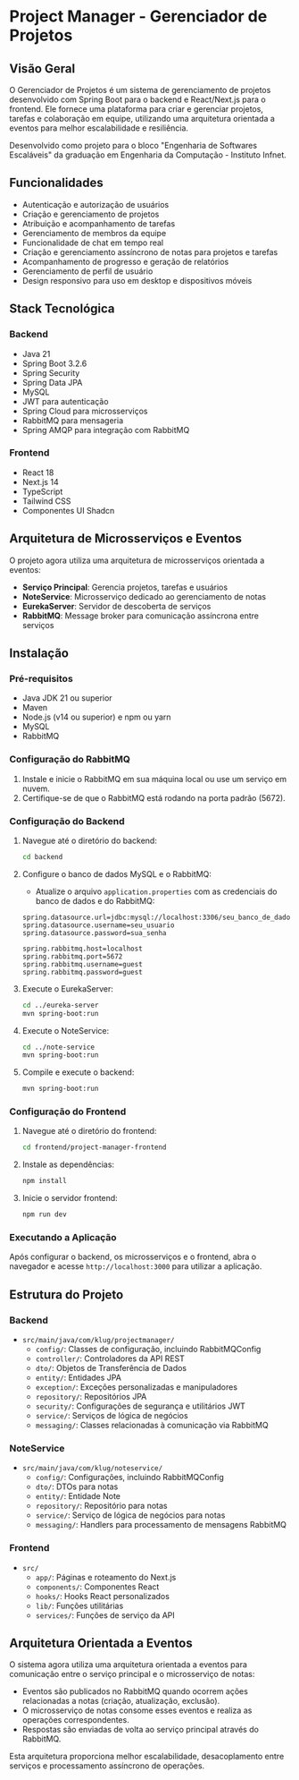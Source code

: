 # Project Manager - Gerenciador de Projetos

## Visão Geral

O Gerenciador de Projetos é um sistema de gerenciamento de projetos desenvolvido com Spring Boot para o backend e React/Next.js para o frontend. Ele fornece uma plataforma para criar e gerenciar projetos, tarefas e colaboração em equipe, utilizando uma arquitetura orientada a eventos para melhor escalabilidade e resiliência.

Desenvolvido como projeto para o bloco "Engenharia de Softwares Escaláveis" da graduação em Engenharia da Computação - Instituto Infnet.

## Funcionalidades

- Autenticação e autorização de usuários
- Criação e gerenciamento de projetos
- Atribuição e acompanhamento de tarefas
- Gerenciamento de membros da equipe
- Funcionalidade de chat em tempo real
- Criação e gerenciamento assíncrono de notas para projetos e tarefas
- Acompanhamento de progresso e geração de relatórios
- Gerenciamento de perfil de usuário
- Design responsivo para uso em desktop e dispositivos móveis

## Stack Tecnológica

### Backend
- Java 21
- Spring Boot 3.2.6
- Spring Security
- Spring Data JPA
- MySQL
- JWT para autenticação
- Spring Cloud para microsserviços
- RabbitMQ para mensageria
- Spring AMQP para integração com RabbitMQ

### Frontend
- React 18
- Next.js 14
- TypeScript
- Tailwind CSS
- Componentes UI Shadcn

## Arquitetura de Microsserviços e Eventos

O projeto agora utiliza uma arquitetura de microsserviços orientada a eventos:

- **Serviço Principal**: Gerencia projetos, tarefas e usuários
- **NoteService**: Microsserviço dedicado ao gerenciamento de notas
- **EurekaServer**: Servidor de descoberta de serviços
- **RabbitMQ**: Message broker para comunicação assíncrona entre serviços

## Instalação

### Pré-requisitos

- Java JDK 21 ou superior
- Maven
- Node.js (v14 ou superior) e npm ou yarn
- MySQL
- RabbitMQ

### Configuração do RabbitMQ

1. Instale e inicie o RabbitMQ em sua máquina local ou use um serviço em nuvem.
2. Certifique-se de que o RabbitMQ está rodando na porta padrão (5672).

### Configuração do Backend

1. Navegue até o diretório do backend:
    ```bash
    cd backend
    ```

2. Configure o banco de dados MySQL e o RabbitMQ:
    - Atualize o arquivo `application.properties` com as credenciais do banco de dados e do RabbitMQ:
    ```properties
    spring.datasource.url=jdbc:mysql://localhost:3306/seu_banco_de_dados
    spring.datasource.username=seu_usuario
    spring.datasource.password=sua_senha
    
    spring.rabbitmq.host=localhost
    spring.rabbitmq.port=5672
    spring.rabbitmq.username=guest
    spring.rabbitmq.password=guest
    ```

3. Execute o EurekaServer:
    ```bash
    cd ../eureka-server
    mvn spring-boot:run
    ```

4. Execute o NoteService:
    ```bash
    cd ../note-service
    mvn spring-boot:run
    ```

5. Compile e execute o backend:
    ```bash
    mvn spring-boot:run
    ```

### Configuração do Frontend

1. Navegue até o diretório do frontend:
    ```bash
    cd frontend/project-manager-frontend
    ```

2. Instale as dependências:
    ```bash
    npm install
    ```

3. Inicie o servidor frontend:
    ```bash
    npm run dev
    ```

### Executando a Aplicação

Após configurar o backend, os microsserviços e o frontend, abra o navegador e acesse `http://localhost:3000` para utilizar a aplicação.

## Estrutura do Projeto

### Backend
- `src/main/java/com/klug/projectmanager/`
  - `config/`: Classes de configuração, incluindo RabbitMQConfig
  - `controller/`: Controladores da API REST
  - `dto/`: Objetos de Transferência de Dados
  - `entity/`: Entidades JPA
  - `exception/`: Exceções personalizadas e manipuladores
  - `repository/`: Repositórios JPA
  - `security/`: Configurações de segurança e utilitários JWT
  - `service/`: Serviços de lógica de negócios
  - `messaging/`: Classes relacionadas à comunicação via RabbitMQ

### NoteService
- `src/main/java/com/klug/noteservice/`
  - `config/`: Configurações, incluindo RabbitMQConfig
  - `dto/`: DTOs para notas
  - `entity/`: Entidade Note
  - `repository/`: Repositório para notas
  - `service/`: Serviço de lógica de negócios para notas
  - `messaging/`: Handlers para processamento de mensagens RabbitMQ

### Frontend
- `src/`
  - `app/`: Páginas e roteamento do Next.js
  - `components/`: Componentes React
  - `hooks/`: Hooks React personalizados
  - `lib/`: Funções utilitárias
  - `services/`: Funções de serviço da API

## Arquitetura Orientada a Eventos

O sistema agora utiliza uma arquitetura orientada a eventos para comunicação entre o serviço principal e o microsserviço de notas:

- Eventos são publicados no RabbitMQ quando ocorrem ações relacionadas a notas (criação, atualização, exclusão).
- O microsserviço de notas consome esses eventos e realiza as operações correspondentes.
- Respostas são enviadas de volta ao serviço principal através do RabbitMQ.

Esta arquitetura proporciona melhor escalabilidade, desacoplamento entre serviços e processamento assíncrono de operações.
